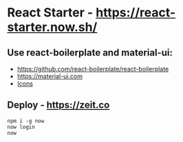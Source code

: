 # React Starter - https://react-starter.now.sh/

## Use react-boilerplate and material-ui:
- https://github.com/react-boilerplate/react-boilerplate
- https://material-ui.com
- [Icons](https://material.io/tools/icons/?style=baseline)

## Deploy - https://zeit.co
```
npm i -g now
now login
now
```

